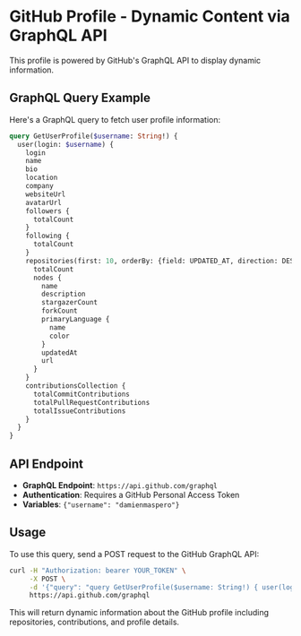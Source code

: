 # GitHub Profile - Dynamic Content via GraphQL API

This profile is powered by GitHub's GraphQL API to display dynamic information.

## GraphQL Query Example

Here's a GraphQL query to fetch user profile information:

```graphql
query GetUserProfile($username: String!) {
  user(login: $username) {
    login
    name
    bio
    location
    company
    websiteUrl
    avatarUrl
    followers {
      totalCount
    }
    following {
      totalCount
    }
    repositories(first: 10, orderBy: {field: UPDATED_AT, direction: DESC}) {
      totalCount
      nodes {
        name
        description
        stargazerCount
        forkCount
        primaryLanguage {
          name
          color
        }
        updatedAt
        url
      }
    }
    contributionsCollection {
      totalCommitContributions
      totalPullRequestContributions
      totalIssueContributions
    }
  }
}
```

## API Endpoint

- **GraphQL Endpoint**: `https://api.github.com/graphql`
- **Authentication**: Requires a GitHub Personal Access Token
- **Variables**: `{"username": "damienmaspero"}`

## Usage

To use this query, send a POST request to the GitHub GraphQL API:

```bash
curl -H "Authorization: bearer YOUR_TOKEN" \
     -X POST \
     -d '{"query": "query GetUserProfile($username: String!) { user(login: $username) { login name bio location company websiteUrl avatarUrl followers { totalCount } following { totalCount } repositories(first: 10, orderBy: {field: UPDATED_AT, direction: DESC}) { totalCount nodes { name description stargazerCount forkCount primaryLanguage { name color } updatedAt url } } contributionsCollection { totalCommitContributions totalPullRequestContributions totalIssueContributions } } }", "variables": {"username": "damienmaspero"}}' \
     https://api.github.com/graphql
```

This will return dynamic information about the GitHub profile including repositories, contributions, and profile details.
